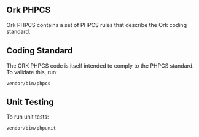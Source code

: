 Ork PHPCS
---------

Ork PHPCS contains a set of PHPCS rules that describe the Ork coding standard.

Coding Standard
---------------

The ORK PHPCS code is itself intended to comply to the PHPCS standard. To validate this, run:

    vendor/bin/phpcs

Unit Testing
------------

To run unit tests:

    vendor/bin/phpunit

